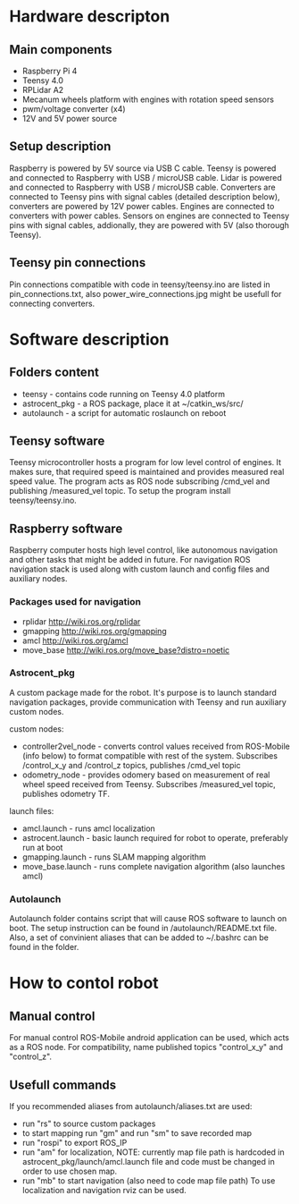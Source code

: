 # Hardware descripton
## Main components
- Raspberry Pi 4
- Teensy 4.0
- RPLidar A2
- Mecanum wheels platform with engines with rotation speed sensors
- pwm/voltage converter (x4)
- 12V and 5V power source

## Setup description
Raspberry is powered by 5V source via USB C cable. Teensy is powered and connected to Raspberry with USB / microUSB cable. Lidar is powered and connected to Raspberry with USB / microUSB cable. Converters are connected to Teensy pins with signal cables (detailed description below), converters are powered by 12V power cables. Engines are connected to converters with power cables. Sensors on engines are connected to Teensy pins with signal cables, addionally, they are powered with 5V (also thorough Teensy).

## Teensy pin connections
Pin connections compatible with code in teensy/teensy.ino are listed in pin_connections.txt, also power_wire_connections.jpg might be usefull for connecting converters. 

# Software description
## Folders content
- teensy - contains code running on Teensy 4.0 platform
- astrocent_pkg - a ROS package, place it at ~/catkin_ws/src/
- autolaunch - a script for automatic roslaunch on reboot

## Teensy software
Teensy microcontroller hosts a program for low level control of engines. It makes sure, that required speed is maintained and provides measured real speed value. The program acts as ROS node subscribing /cmd_vel and publishing /measured_vel topic.
To setup the program install teensy/teensy.ino.

## Raspberry software
Raspberry computer hosts high level control, like autonomous navigation and other tasks that might be added in future. For navigation ROS navigation stack is used along with custom launch and config files and auxiliary nodes.

### Packages used for navigation
- rplidar   http://wiki.ros.org/rplidar
- gmapping  http://wiki.ros.org/gmapping
- amcl   http://wiki.ros.org/amcl
- move_base http://wiki.ros.org/move_base?distro=noetic

### Astrocent_pkg
A custom package made for the robot. It's purpose is to launch standard navigation packages, provide communication with Teensy and run auxiliary custom nodes.

custom nodes:
- controller2vel_node - converts control values received from ROS-Mobile (info below) to format compatible with rest of the system. Subscribes /control_x_y and /control_z topics, publishes /cmd_vel topic
- odometry_node - provides odomery based on measurement of real wheel speed received from Teensy. Subscribes /measured_vel topic, publishes odometry TF.

launch files:
- amcl.launch - runs amcl localization
- astrocent.launch - basic launch required for robot to operate, preferably run at boot
- gmapping.launch - runs SLAM mapping algorithm
- move_base.launch - runs complete navigation algorithm (also launches amcl)

### Autolaunch
Autolaunch folder contains script that will cause ROS software to launch on boot. The setup instruction can be found in /autolaunch/README.txt file.
Also, a set of convinient aliases that can be added to ~/.bashrc can be found in the folder.

# How to contol robot
## Manual control
For manual control ROS-Mobile android application can be used, which acts as a ROS node. For compatibility, name published topics "control_x_y" and "control_z".

## Usefull commands
If you recommended aliases from autolaunch/aliases.txt are used:
- run "rs" to source custom packages
- to start mapping run "gm" and run "sm" to save recorded map
- run "rospi" to export ROS_IP 
- run "am" for localization, NOTE: currently map file path is hardcoded in astrocent_pkg/launch/amcl.launch file and code must be changed in order to use chosen map.
- run "mb" to start navigation (also need to code map file path)
To use localization and navigation rviz can be used.


